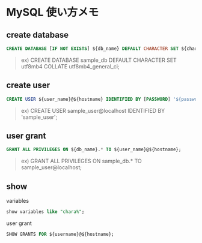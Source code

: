 # MySQL 使い方メモ

## create database

```sql
CREATE DATABASE [IF NOT EXISTS] ${db_name} DEFAULT CHARACTER SET ${charset} COLLATE ${collation};
```

> ex) CREATE DATABASE sample_db DEFAULT CHARACTER SET utf8mb4 COLLATE utf8mb4_general_ci;

## create user

```sql
CREATE USER ${user_name}@${hostname} IDENTIFIED BY [PASSWORD] '${password}';
```

> ex) CREATE USER sample_user@localhost IDENTIFIED BY 'sample_user';

## user grant

```sql
GRANT ALL PRIVILEGES ON ${db_name}.* TO ${user_name}@${hostname};
```

> ex) GRANT ALL PRIVILEGES ON sample_db.* TO sample_user@localhost;

## show

variables

```sql
show variables like "chara%";
```

user grant

```sql
SHOW GRANTS FOR ${username}@${hostname};
```
